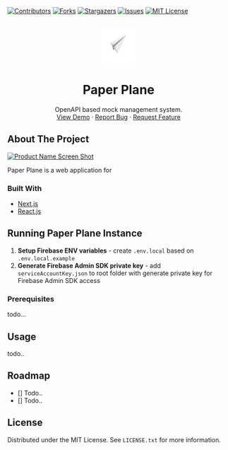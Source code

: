 <!-- PROJECT SHIELDS -->

[![Contributors][contributors-shield]][contributors-url]
[![Forks][forks-shield]][forks-url]
[![Stargazers][stars-shield]][stars-url]
[![Issues][issues-shield]][issues-url]
[![MIT License][license-shield]][license-url]

<!-- PROJECT LOGO -->
<br />
<div align="center">
  <a href="https://github.com/D1LL1G4F/Paper-Plane">
    <img src="public/PaperPlaneLogo640x464.png" alt="Logo" width="80" height="80">
  </a>

<h1 align="center">Paper Plane</h1>

  <p align="center">
    OpenAPI based mock management system.
    <br />
    <a href="todo...">View Demo</a>
    ·
    <a href="https://github.com/D1LL1G4F/Paper-Plane/issues">Report Bug</a>
    ·
    <a href="https://github.com/D1LL1G4F/Paper-Plane/issues">Request Feature</a>
  </p>
</div>

<!-- ABOUT THE PROJECT -->

## About The Project

[![Product Name Screen Shot][product-screenshot]](https://example.com)

Paper Plane is a web application for

### Built With

- [Next.js](https://nextjs.org/)
- [React.js](https://reactjs.org/)

<!-- GETTING STARTED -->

## Running Paper Plane Instance

1. **Setup Firebase ENV variables** - create `.env.local` based on `.env.local.example`
2. **Generate Firebase Admin SDK private key** - add `serviceAccountKey.json` to root folder with generate private key for Firebase Admin SDK access

### Prerequisites

todo...

## Usage

todo..

<!-- ROADMAP -->

## Roadmap

- [] Todo..
- [] Todo..

<!-- LICENSE -->

## License

Distributed under the MIT License. See `LICENSE.txt` for more information.

<!-- MARKDOWN LINKS & IMAGES -->
<!-- https://www.markdownguide.org/basic-syntax/#reference-style-links -->

[contributors-shield]: https://img.shields.io/github/contributors/D1LL1G4F/Paper-Plane.svg?style=for-the-badge
[contributors-url]: https://github.com/D1LL1G4F/Paper-Plane/graphs/contributors
[forks-shield]: https://img.shields.io/github/forks/D1LL1G4F/Paper-Plane.svg?style=for-the-badge
[forks-url]: https://github.com/D1LL1G4F/Paper-Plane/network/members
[stars-shield]: https://img.shields.io/github/stars/D1LL1G4F/Paper-Plane.svg?style=for-the-badge
[stars-url]: https://github.com/D1LL1G4F/Paper-Plane/stargazers
[issues-shield]: https://img.shields.io/github/issues/D1LL1G4F/Paper-Plane.svg?style=for-the-badge
[issues-url]: https://github.com/D1LL1G4F/Paper-Plane/issues
[license-shield]: https://img.shields.io/github/license/D1LL1G4F/Paper-Plane.svg?style=for-the-badge
[license-url]: https://github.com/D1LL1G4F/Paper-Plane/blob/master/LICENSE.txt
[product-screenshot]: https://user-images.githubusercontent.com/26377907/163712872-0764607d-398c-405f-b62e-0445d099153d.png
